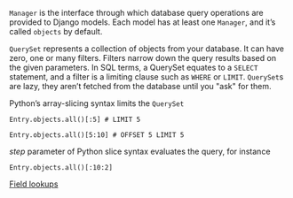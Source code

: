 `Manager` is the interface through which database query operations are provided to Django models. Each model has at least one `Manager`, and it’s called `objects` by default.

`QuerySet` represents a collection of objects from your database. It can have zero, one or many filters. Filters narrow down the query results based on the given parameters. In SQL terms, a QuerySet equates to a `SELECT` statement, and a filter is a limiting clause such as `WHERE` or `LIMIT`.
`QuerySet`s are lazy, they aren’t fetched from the database until you "ask" for them.

Python’s array-slicing syntax limits the `QuerySet`
```
Entry.objects.all()[:5] # LIMIT 5
```
```
Entry.objects.all()[5:10] # OFFSET 5 LIMIT 5
```

*step* parameter of Python slice syntax evaluates the query, for instance
```
Entry.objects.all()[:10:2]
```

[Field lookups](https://docs.djangoproject.com/en/4.0/ref/models/querysets/#field-lookups)
